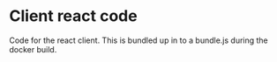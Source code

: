 # Client react code

Code for the react client. This is bundled up in to a bundle.js during the docker build. 


